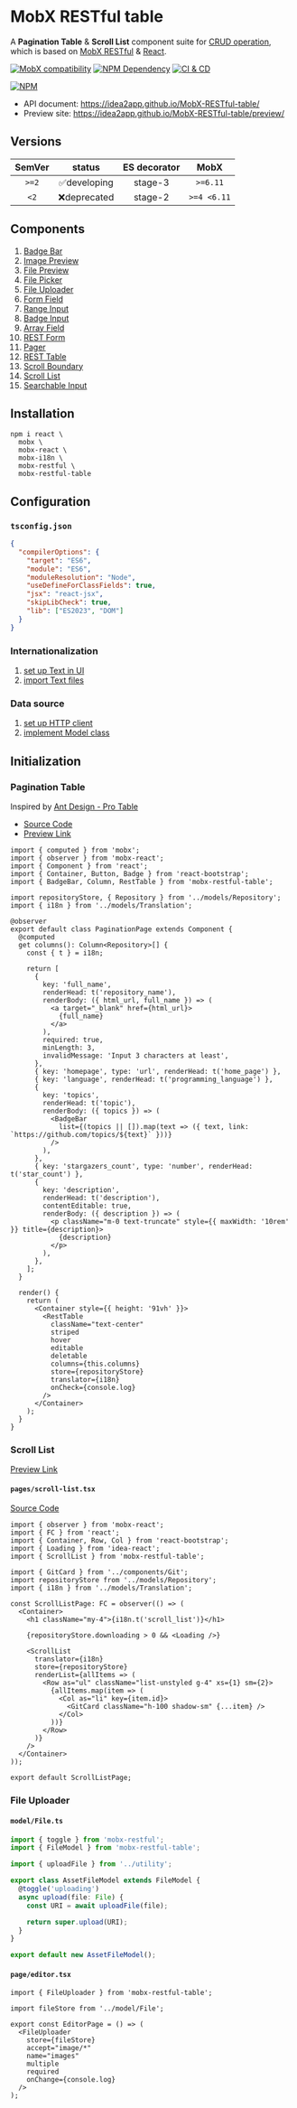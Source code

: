 # MobX RESTful table

A **Pagination Table** & **Scroll List** component suite for [CRUD operation][1], which is based on [MobX RESTful][2] & [React][3].

[![MobX compatibility](https://img.shields.io/badge/Compatible-1?logo=mobx&label=MobX%206%2F7)][4]
[![NPM Dependency](https://img.shields.io/librariesio/github/idea2app/MobX-RESTful-table.svg)][5]
[![CI & CD](https://github.com/idea2app/MobX-RESTful-table/actions/workflows/main.yml/badge.svg)][6]

[![NPM](https://nodei.co/npm/mobx-restful-table.png?downloads=true&downloadRank=true&stars=true)][7]

- API document: https://idea2app.github.io/MobX-RESTful-table/
- Preview site: https://idea2app.github.io/MobX-RESTful-table/preview/

## Versions

| SemVer |    status    | ES decorator |    MobX     |
| :----: | :----------: | :----------: | :---------: |
| `>=2`  | ✅developing |   stage-3    |  `>=6.11`   |
|  `<2`  | ❌deprecated |   stage-2    | `>=4 <6.11` |

## Components

1. [Badge Bar](https://idea2app.github.io/MobX-RESTful-table/classes/BadgeBar.html)
2. [Image Preview](https://idea2app.github.io/MobX-RESTful-table/classes/ImagePreview.html)
3. [File Preview](https://idea2app.github.io/MobX-RESTful-table/functions/FilePreview-1.html)
4. [File Picker](https://idea2app.github.io/MobX-RESTful-table/classes/FilePicker.html)
5. [File Uploader](https://idea2app.github.io/MobX-RESTful-table/classes/FileUploader.html)
6. [Form Field](https://idea2app.github.io/MobX-RESTful-table/functions/FormField-1.html)
7. [Range Input](https://idea2app.github.io/MobX-RESTful-table/classes/RangeInput.html)
8. [Badge Input](https://idea2app.github.io/MobX-RESTful-table/classes/BadgeInput.html)
9. [Array Field](https://idea2app.github.io/MobX-RESTful-table/classes/ArrayField.html)
10. [REST Form](https://idea2app.github.io/MobX-RESTful-table/classes/RestForm.html)
11. [Pager](https://idea2app.github.io/MobX-RESTful-table/functions/Pager-1.html)
12. [REST Table](https://idea2app.github.io/MobX-RESTful-table/classes/RestTable.html)
13. [Scroll Boundary](https://idea2app.github.io/MobX-RESTful-table/functions/ScrollBoundary-1.html)
14. [Scroll List](https://idea2app.github.io/MobX-RESTful-table/classes/ScrollList.html)
15. [Searchable Input](https://idea2app.github.io/MobX-RESTful-table/classes/SearchableInput.html)

## Installation

```shell
npm i react \
  mobx \
  mobx-react \
  mobx-i18n \
  mobx-restful \
  mobx-restful-table
```

## Configuration

### `tsconfig.json`

```json
{
  "compilerOptions": {
    "target": "ES6",
    "module": "ES6",
    "moduleResolution": "Node",
    "useDefineForClassFields": true,
    "jsx": "react-jsx",
    "skipLibCheck": true,
    "lib": ["ES2023", "DOM"]
  }
}
```

### Internationalization

1. [set up Text in UI][8]
2. [import Text files][9]

### Data source

1. [set up HTTP client][10]
2. [implement Model class][11]

## Initialization

### Pagination Table

Inspired by [Ant Design - Pro Table](https://procomponents.ant.design/components/table)

- [Source Code][12]
- [Preview Link][13]

```tsx
import { computed } from 'mobx';
import { observer } from 'mobx-react';
import { Component } from 'react';
import { Container, Button, Badge } from 'react-bootstrap';
import { BadgeBar, Column, RestTable } from 'mobx-restful-table';

import repositoryStore, { Repository } from '../models/Repository';
import { i18n } from '../models/Translation';

@observer
export default class PaginationPage extends Component {
  @computed
  get columns(): Column<Repository>[] {
    const { t } = i18n;

    return [
      {
        key: 'full_name',
        renderHead: t('repository_name'),
        renderBody: ({ html_url, full_name }) => (
          <a target="_blank" href={html_url}>
            {full_name}
          </a>
        ),
        required: true,
        minLength: 3,
        invalidMessage: 'Input 3 characters at least',
      },
      { key: 'homepage', type: 'url', renderHead: t('home_page') },
      { key: 'language', renderHead: t('programming_language') },
      {
        key: 'topics',
        renderHead: t('topic'),
        renderBody: ({ topics }) => (
          <BadgeBar
            list={(topics || []).map(text => ({ text, link: `https://github.com/topics/${text}` }))}
          />
        ),
      },
      { key: 'stargazers_count', type: 'number', renderHead: t('star_count') },
      {
        key: 'description',
        renderHead: t('description'),
        contentEditable: true,
        renderBody: ({ description }) => (
          <p className="m-0 text-truncate" style={{ maxWidth: '10rem' }} title={description}>
            {description}
          </p>
        ),
      },
    ];
  }

  render() {
    return (
      <Container style={{ height: '91vh' }}>
        <RestTable
          className="text-center"
          striped
          hover
          editable
          deletable
          columns={this.columns}
          store={repositoryStore}
          translator={i18n}
          onCheck={console.log}
        />
      </Container>
    );
  }
}
```

### Scroll List

[Preview Link][14]

#### `pages/scroll-list.tsx`

[Source Code][15]

```tsx
import { observer } from 'mobx-react';
import { FC } from 'react';
import { Container, Row, Col } from 'react-bootstrap';
import { Loading } from 'idea-react';
import { ScrollList } from 'mobx-restful-table';

import { GitCard } from '../components/Git';
import repositoryStore from '../models/Repository';
import { i18n } from '../models/Translation';

const ScrollListPage: FC = observer(() => (
  <Container>
    <h1 className="my-4">{i18n.t('scroll_list')}</h1>

    {repositoryStore.downloading > 0 && <Loading />}

    <ScrollList
      translator={i18n}
      store={repositoryStore}
      renderList={allItems => (
        <Row as="ul" className="list-unstyled g-4" xs={1} sm={2}>
          {allItems.map(item => (
            <Col as="li" key={item.id}>
              <GitCard className="h-100 shadow-sm" {...item} />
            </Col>
          ))}
        </Row>
      )}
    />
  </Container>
));

export default ScrollListPage;
```

### File Uploader

#### `model/File.ts`

```ts
import { toggle } from 'mobx-restful';
import { FileModel } from 'mobx-restful-table';

import { uploadFile } from '../utility';

export class AssetFileModel extends FileModel {
  @toggle('uploading')
  async upload(file: File) {
    const URI = await uploadFile(file);

    return super.upload(URI);
  }
}

export default new AssetFileModel();
```

#### `page/editor.tsx`

```tsx
import { FileUploader } from 'mobx-restful-table';

import fileStore from '../model/File';

export const EditorPage = () => (
  <FileUploader
    store={fileStore}
    accept="image/*"
    name="images"
    multiple
    required
    onChange={console.log}
  />
);
```

[1]: https://en.wikipedia.org/wiki/Create,_read,_update_and_delete
[2]: https://github.com/idea2app/MobX-RESTful
[3]: https://reactjs.org/
[4]: https://mobx.js.org/
[5]: https://libraries.io/npm/mobx-restful-table
[6]: https://github.com/idea2app/MobX-RESTful-table/actions/workflows/main.yml
[7]: https://nodei.co/npm/mobx-restful-table/
[8]: https://github.com/idea2app/Next-Bootstrap-TS/blob/main/models/Translation.ts
[9]: https://github.com/idea2app/Next-Bootstrap-TS/tree/main/translation
[10]: https://github.com/idea2app/Next-Bootstrap-TS/blob/main/models/Base.ts#L12-L24
[11]: https://github.com/idea2app/Next-Bootstrap-TS/blob/main/models/Repository.ts
[12]: https://github.com/idea2app/Next-Bootstrap-TS/blob/main/pages/pagination.tsx
[13]: https://next-bootstrap-ts.vercel.app/pagination/
[14]: https://next-bootstrap-ts.vercel.app/scroll-list/
[15]: https://github.com/idea2app/Next-Bootstrap-TS/blob/main/pages/scroll-list.tsx
